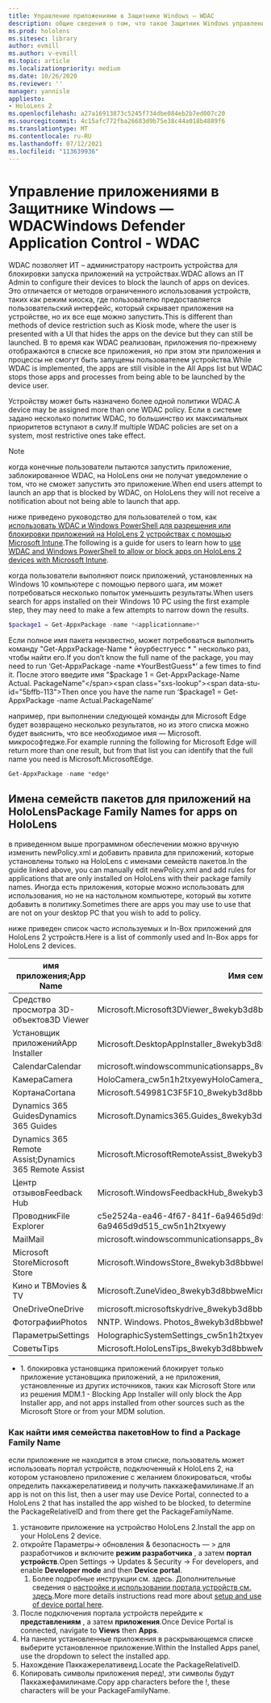 ```yaml
---
title: Управление приложениями в Защитнике Windows — WDAC
description: общие сведения о том, что такое Защитник Windows управления приложениями и как его использовать для управления устройствами HoloLens смешанной реальности.
ms.prod: hololens
ms.sitesec: library
author: evmill
ms.author: v-evmill
ms.topic: article
ms.localizationpriority: medium
ms.date: 10/26/2020
ms.reviewer: ''
manager: yannisle
appliesto:
- HoloLens 2
ms.openlocfilehash: a27a16913873c5245f734dbe084eb2b7ed007c20
ms.sourcegitcommit: 4c15afc772fba26683d9b75e38c44a018b4889f6
ms.translationtype: MT
ms.contentlocale: ru-RU
ms.lasthandoff: 07/12/2021
ms.locfileid: "113639936"
---
```

# <a name="windows-defender-application-control---wdac"></a><span data-ttu-id="5bffb-103">Управление приложениями в Защитнике Windows — WDAC</span><span class="sxs-lookup"><span data-stu-id="5bffb-103">Windows Defender Application Control - WDAC</span></span>

<span data-ttu-id="5bffb-104">WDAC позволяет ИТ – администратору настроить устройства для блокировки запуска приложений на устройствах.</span><span class="sxs-lookup"><span data-stu-id="5bffb-104">WDAC allows an IT Admin to configure their devices to block the launch of apps on devices.</span></span> <span data-ttu-id="5bffb-105">Это отличается от методов ограниченного использования устройств, таких как режим киоска, где пользователю предоставляется пользовательский интерфейс, который скрывает приложения на устройстве, но их все еще можно запустить.</span><span class="sxs-lookup"><span data-stu-id="5bffb-105">This is different than methods of device restriction such as Kiosk mode, where  the user is presented with a UI that hides the apps on the device but they can still be launched.</span></span> <span data-ttu-id="5bffb-106">В то время как WDAC реализован, приложения по-прежнему отображаются в списке все приложения, но при этом эти приложения и процессы не смогут быть запущены пользователем устройства.</span><span class="sxs-lookup"><span data-stu-id="5bffb-106">While WDAC is implemented, the apps are still visible in the All Apps list but WDAC stops those apps and processes from being able to be launched by the device user.</span></span>

<span data-ttu-id="5bffb-107">Устройству может быть назначено более одной политики WDAC.</span><span class="sxs-lookup"><span data-stu-id="5bffb-107">A device may be assigned more than one WDAC policy.</span></span> <span data-ttu-id="5bffb-108">Если в системе задано несколько политик WDAC, то большинство их максимальных приоритетов вступают в силу.</span><span class="sxs-lookup"><span data-stu-id="5bffb-108">If multiple WDAC policies are set on a system, most restrictive ones take effect.</span></span> 

> [!NOTE]
> <span data-ttu-id="5bffb-109">когда конечные пользователи пытаются запустить приложение, заблокированное WDAC, на HoloLens они не получат уведомление о том, что не сможет запустить это приложение.</span><span class="sxs-lookup"><span data-stu-id="5bffb-109">When end users attempt to launch an app that is blocked by WDAC, on HoloLens they will not receive a notification about not being able to launch that app.</span></span>

<span data-ttu-id="5bffb-110">ниже приведено руководство для пользователей о том, как [использовать WDAC и Windows PowerShell для разрешения или блокировки приложений на HoloLens 2 устройствах с помощью Microsoft Intune](/mem/intune/configuration/custom-profile-hololens).</span><span class="sxs-lookup"><span data-stu-id="5bffb-110">The following is a guide for users to learn how to [use WDAC and Windows PowerShell to allow or block apps on HoloLens 2 devices with Microsoft Intune](/mem/intune/configuration/custom-profile-hololens).</span></span>

<span data-ttu-id="5bffb-111">когда пользователи выполняют поиск приложений, установленных на Windows 10 компьютере с помощью первого шага, им может потребоваться несколько попыток уменьшить результаты.</span><span class="sxs-lookup"><span data-stu-id="5bffb-111">When users search for apps installed on their Windows 10 PC using the first example step, they may need to make a few attempts to narrow down the results.</span></span>

```powershell
$package1 = Get-AppxPackage -name *<applicationname>*
``` 

<span data-ttu-id="5bffb-112">Если полное имя пакета неизвестно, может потребоваться выполнить команду "Get-AppxPackage-Name \* йоурбестгуесс \* " несколько раз, чтобы найти его.</span><span class="sxs-lookup"><span data-stu-id="5bffb-112">If you don’t know the full name of the package, you may need to run ‘Get-AppxPackage -name \*YourBestGuess\*’ a few times to find it.</span></span> <span data-ttu-id="5bffb-113">После этого введите имя "$package 1 = Get-AppxPackage-Name Actual. PackageName"</span><span class="sxs-lookup"><span data-stu-id="5bffb-113">Then once you have the name run ‘$package1 = Get-AppxPackage -name Actual.PackageName‘</span></span>

<span data-ttu-id="5bffb-114">например, при выполнении следующей команды для Microsoft Edge будет возвращено несколько результатов, но из этого списка можно будет выяснить, что все необходимое имя — Microsoft. микрософтедже.</span><span class="sxs-lookup"><span data-stu-id="5bffb-114">For example running the following for Microsoft Edge will return more than one result, but from that list you can identify that the full name you need is Microsoft.MicrosoftEdge.</span></span>

```powershell
Get-AppxPackage -name *edge*
``` 

## <a name="package-family-names-for-apps-on-hololens"></a><span data-ttu-id="5bffb-115">Имена семейств пакетов для приложений на HoloLens</span><span class="sxs-lookup"><span data-stu-id="5bffb-115">Package Family Names for apps on HoloLens</span></span>

<span data-ttu-id="5bffb-116">в приведенном выше программном обеспечении можно вручную изменить newPolicy.xml и добавить правила для приложений, которые установлены только на HoloLens с именами семейств пакетов.</span><span class="sxs-lookup"><span data-stu-id="5bffb-116">In the guide linked above, you can manually edit newPolicy.xml and add rules for applications that are only installed on HoloLens with their package family names.</span></span> <span data-ttu-id="5bffb-117">Иногда есть приложения, которые можно использовать для использования, но не на настольном компьютере, который вы хотите добавить в политику.</span><span class="sxs-lookup"><span data-stu-id="5bffb-117">Sometimes there are apps you may use to use that are not on your desktop PC that you wish to add to policy.</span></span>

<span data-ttu-id="5bffb-118">ниже приведен список часто используемых и In-Box приложений для HoloLens 2 устройств.</span><span class="sxs-lookup"><span data-stu-id="5bffb-118">Here is a list of commonly used and In-Box apps for HoloLens 2 devices.</span></span>

| <span data-ttu-id="5bffb-119">имя приложения;</span><span class="sxs-lookup"><span data-stu-id="5bffb-119">App Name</span></span>                   | <span data-ttu-id="5bffb-120">Имя семейства пакетов</span><span class="sxs-lookup"><span data-stu-id="5bffb-120">Package Family Name</span></span>                                |
|----------------------------|----------------------------------------------------|
| <span data-ttu-id="5bffb-121">Средство просмотра 3D-объектов</span><span class="sxs-lookup"><span data-stu-id="5bffb-121">3D Viewer</span></span>                  | <span data-ttu-id="5bffb-122">Microsoft.Microsoft3DViewer_8wekyb3d8bbwe</span><span class="sxs-lookup"><span data-stu-id="5bffb-122">Microsoft.Microsoft3DViewer_8wekyb3d8bbwe</span></span>          |
| <span data-ttu-id="5bffb-123">Установщик приложений</span><span class="sxs-lookup"><span data-stu-id="5bffb-123">App Installer</span></span>              | <span data-ttu-id="5bffb-124">Microsoft.DesktopAppInstaller_8wekyb3d8bbwe <sup>1</sup></span><span class="sxs-lookup"><span data-stu-id="5bffb-124">Microsoft.DesktopAppInstaller_8wekyb3d8bbwe <sup>1</sup></span></span>         |
| <span data-ttu-id="5bffb-125">Calendar</span><span class="sxs-lookup"><span data-stu-id="5bffb-125">Calendar</span></span>                   | <span data-ttu-id="5bffb-126">microsoft.windowscommunicationsapps_8wekyb3d8bbwe</span><span class="sxs-lookup"><span data-stu-id="5bffb-126">microsoft.windowscommunicationsapps_8wekyb3d8bbwe</span></span>  |
| <span data-ttu-id="5bffb-127">Камера</span><span class="sxs-lookup"><span data-stu-id="5bffb-127">Camera</span></span>                     | <span data-ttu-id="5bffb-128">HoloCamera_cw5n1h2txyewy</span><span class="sxs-lookup"><span data-stu-id="5bffb-128">HoloCamera_cw5n1h2txyewy</span></span>                           |
| <span data-ttu-id="5bffb-129">Кортана</span><span class="sxs-lookup"><span data-stu-id="5bffb-129">Cortana</span></span>                    | <span data-ttu-id="5bffb-130">Microsoft.549981C3F5F10_8wekyb3d8bbwe</span><span class="sxs-lookup"><span data-stu-id="5bffb-130">Microsoft.549981C3F5F10_8wekyb3d8bbwe</span></span>              |
| <span data-ttu-id="5bffb-131">Dynamics 365 Guides</span><span class="sxs-lookup"><span data-stu-id="5bffb-131">Dynamics 365 Guides</span></span>        | <span data-ttu-id="5bffb-132">Microsoft.Dynamics365.Guides_8wekyb3d8bbwe</span><span class="sxs-lookup"><span data-stu-id="5bffb-132">Microsoft.Dynamics365.Guides_8wekyb3d8bbwe</span></span>         |
| <span data-ttu-id="5bffb-133">Dynamics 365 Remote Assist;</span><span class="sxs-lookup"><span data-stu-id="5bffb-133">Dynamics 365 Remote Assist</span></span> | <span data-ttu-id="5bffb-134">Microsoft.MicrosoftRemoteAssist_8wekyb3d8bbwe</span><span class="sxs-lookup"><span data-stu-id="5bffb-134">Microsoft.MicrosoftRemoteAssist_8wekyb3d8bbwe</span></span>      |
| <span data-ttu-id="5bffb-135">Центр отзывов</span><span class="sxs-lookup"><span data-stu-id="5bffb-135">Feedback Hub</span></span>               | <span data-ttu-id="5bffb-136">Microsoft.WindowsFeedbackHub_8wekyb3d8bbwe</span><span class="sxs-lookup"><span data-stu-id="5bffb-136">Microsoft.WindowsFeedbackHub_8wekyb3d8bbwe</span></span>         |
| <span data-ttu-id="5bffb-137">Проводник</span><span class="sxs-lookup"><span data-stu-id="5bffb-137">File Explorer</span></span>              | <span data-ttu-id="5bffb-138">c5e2524a-ea46-4f67-841f-6a9465d9d515_cw5n1h2txyewy</span><span class="sxs-lookup"><span data-stu-id="5bffb-138">c5e2524a-ea46-4f67-841f-6a9465d9d515_cw5n1h2txyewy</span></span> |
| <span data-ttu-id="5bffb-139">Mail</span><span class="sxs-lookup"><span data-stu-id="5bffb-139">Mail</span></span>                       | <span data-ttu-id="5bffb-140">microsoft.windowscommunicationsapps_8wekyb3d8bbwe</span><span class="sxs-lookup"><span data-stu-id="5bffb-140">microsoft.windowscommunicationsapps_8wekyb3d8bbwe</span></span>  |
| <span data-ttu-id="5bffb-141">Microsoft Store</span><span class="sxs-lookup"><span data-stu-id="5bffb-141">Microsoft Store</span></span>            | <span data-ttu-id="5bffb-142">Microsoft.WindowsStore_8wekyb3d8bbwe</span><span class="sxs-lookup"><span data-stu-id="5bffb-142">Microsoft.WindowsStore_8wekyb3d8bbwe</span></span>               |
| <span data-ttu-id="5bffb-143">Кино и ТВ</span><span class="sxs-lookup"><span data-stu-id="5bffb-143">Movies & TV</span></span>                | <span data-ttu-id="5bffb-144">Microsoft.ZuneVideo_8wekyb3d8bbwe</span><span class="sxs-lookup"><span data-stu-id="5bffb-144">Microsoft.ZuneVideo_8wekyb3d8bbwe</span></span>                  |
| <span data-ttu-id="5bffb-145">OneDrive</span><span class="sxs-lookup"><span data-stu-id="5bffb-145">OneDrive</span></span>                   | <span data-ttu-id="5bffb-146">microsoft.microsoftskydrive_8wekyb3d8bbwe</span><span class="sxs-lookup"><span data-stu-id="5bffb-146">microsoft.microsoftskydrive_8wekyb3d8bbwe</span></span>          |
| <span data-ttu-id="5bffb-147">Фотографии</span><span class="sxs-lookup"><span data-stu-id="5bffb-147">Photos</span></span>                     | <span data-ttu-id="5bffb-148">NNTP. Windows. Photos_8wekyb3d8bbwe</span><span class="sxs-lookup"><span data-stu-id="5bffb-148">Microsoft.Windows.Photos_8wekyb3d8bbwe</span></span>             |
| <span data-ttu-id="5bffb-149">Параметры</span><span class="sxs-lookup"><span data-stu-id="5bffb-149">Settings</span></span>                   | <span data-ttu-id="5bffb-150">HolographicSystemSettings_cw5n1h2txyewy</span><span class="sxs-lookup"><span data-stu-id="5bffb-150">HolographicSystemSettings_cw5n1h2txyewy</span></span>            |
| <span data-ttu-id="5bffb-151">Советы</span><span class="sxs-lookup"><span data-stu-id="5bffb-151">Tips</span></span>                       | <span data-ttu-id="5bffb-152">Microsoft.HoloLensTips_8wekyb3d8bbwe</span><span class="sxs-lookup"><span data-stu-id="5bffb-152">Microsoft.HoloLensTips_8wekyb3d8bbwe</span></span>               |

- <span data-ttu-id="5bffb-153">1. блокировка установщика приложений блокирует только приложение установщика приложений, а не приложения, установленные из других источников, таких как Microsoft Store или из решения MDM.</span><span class="sxs-lookup"><span data-stu-id="5bffb-153">1 - Blocking App Installer will only block the App Installer app, and not apps installed from other sources such as the Microsoft Store or from your MDM solution.</span></span>

### <a name="how-to-find-a-package-family-name"></a><span data-ttu-id="5bffb-154">Как найти имя семейства пакетов</span><span class="sxs-lookup"><span data-stu-id="5bffb-154">How to find a Package Family Name</span></span>

<span data-ttu-id="5bffb-155">если приложение не находится в этом списке, пользователь может использовать портал устройств, подключенный к HoloLens 2, на котором установлено приложение с желанием блокироваться, чтобы определить паккажерелативеид и получить паккажефамилинаме.</span><span class="sxs-lookup"><span data-stu-id="5bffb-155">If an app is not on this list, then a user may use Device Portal, connected to a HoloLens 2 that has installed the app wished to be blocked, to determine the PackageRelativeID and from there get the PackageFamilyName.</span></span>

1. <span data-ttu-id="5bffb-156">установите приложение на устройство HoloLens 2.</span><span class="sxs-lookup"><span data-stu-id="5bffb-156">Install the app on your HoloLens 2 device.</span></span> 
1. <span data-ttu-id="5bffb-157">откройте Параметры-> обновления & безопасность — > для разработчиков и включите **режим разработчика** , а затем **портал устройств**.</span><span class="sxs-lookup"><span data-stu-id="5bffb-157">Open Settings -> Updates & Security -> For developers, and enable **Developer mode** and then **Device portal**.</span></span> 
    1. <span data-ttu-id="5bffb-158">Более подробные инструкции см. здесь. Дополнительные сведения о [настройке и использовании портала устройств см. здесь](/windows/mixed-reality/develop/platform-capabilities-and-apis/using-the-windows-device-portal).</span><span class="sxs-lookup"><span data-stu-id="5bffb-158">More more details instructions read more about [setup and use of device portal here](/windows/mixed-reality/develop/platform-capabilities-and-apis/using-the-windows-device-portal).</span></span>
1. <span data-ttu-id="5bffb-159">После подключения портала устройств перейдите к **представлениям** , а затем **приложения**.</span><span class="sxs-lookup"><span data-stu-id="5bffb-159">Once Device Portal is connected, navigate to **Views** then **Apps**.</span></span> 
1. <span data-ttu-id="5bffb-160">На панели установленные приложения в раскрывающемся списке выберите установленное приложение.</span><span class="sxs-lookup"><span data-stu-id="5bffb-160">Within the Installed Apps panel, use the dropdown to select the installed app.</span></span> 
1. <span data-ttu-id="5bffb-161">Нахождение Паккажерелативеид.</span><span class="sxs-lookup"><span data-stu-id="5bffb-161">Locate the PackageRelativeID.</span></span> 
1. <span data-ttu-id="5bffb-162">Копировать символы приложения перед!, эти символы будут Паккажефамилинаме.</span><span class="sxs-lookup"><span data-stu-id="5bffb-162">Copy app characters before the !, these characters will be your PackageFamilyName.</span></span>


